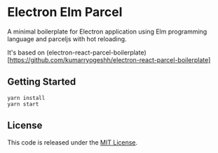 # Electron Elm Parcel
A minimal boilerplate for Electron application using Elm programming language and parceljs with hot reloading.

It's based on (electron-react-parcel-boilerplate)[https://github.com/kumarryogeshh/electron-react-parcel-boilerplate]

## Getting Started
```shell
yarn install
yarn start
```
## License
This code is released under the [MIT License](LICENSE).
